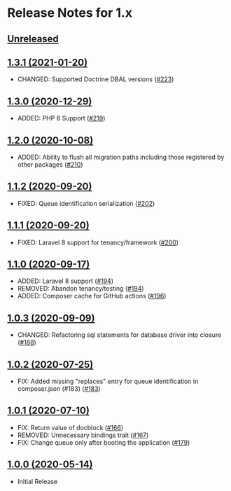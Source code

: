 # Release Notes for 1.x

## [Unreleased](https://github.com/tenancy/tenancy/compare/v1.3.1...1.x)

## [1.3.1 (2021-01-20)](https://github.com/tenancy/tenancy/compare/v1.3.0...v1.3.1)
- CHANGED: Supported Doctrine DBAL versions ([#223](https://github.com/tenancy/tenancy/pull/223))

## [1.3.0 (2020-12-29)](https://github.com/tenancy/tenancy/compare/v1.2.0...v1.3.0)
- ADDED: PHP 8 Support ([#219](https://github.com/tenancy/tenancy/pull/219))

## [1.2.0 (2020-10-08)](https://github.com/tenancy/tenancy/compare/v1.1.2...v1.2.0)
- ADDED: Ability to flush all migration paths including those registered by other packages ([#210](https://github.com/tenancy/tenancy/pull/210))

## [1.1.2 (2020-09-20)](https://github.com/tenancy/tenancy/compare/v1.1.1...v1.1.2)
- FIXED: Queue identification serialization ([#202](https://github.com/tenancy/tenancy/pull/202))

## [1.1.1 (2020-09-20)](https://github.com/tenancy/tenancy/compare/v1.1.0...v1.1.1)
- FIXED: Laravel 8 support for tenancy/framework ([#200](https://github.com/tenancy/tenancy/pull/200))

## [1.1.0 (2020-09-17)](https://github.com/tenancy/tenancy/compare/v1.0.3...v1.1.0)

- ADDED: Laravel 8 support ([#194](https://github.com/tenancy/tenancy/pull/194))
- REMOVED: Abandon tenancy/testing ([#194](https://github.com/tenancy/tenancy/pull/194))
- ADDED: Composer cache for GitHub actions ([#196](https://github.com/tenancy/tenancy/pull/196))

## [1.0.3 (2020-09-09)](https://github.com/tenancy/tenancy/compare/v1.0.2...v1.0.3)

- CHANGED: Refactoring sql statements for database driver into closure ([#188](https://github.com/tenancy/tenancy/pull/188))

## [1.0.2 (2020-07-25)](https://github.com/tenancy/tenancy/compare/v1.0.1...v1.0.2)

- FIX: Added missing "replaces" entry for queue identification in composer.json (#183) ([#183](https://github.com/tenancy/tenancy/pull/183))

## [1.0.1 (2020-07-10)](https://github.com/tenancy/tenancy/compare/v1.0.0...v1.0.1)

- FIX: Return value of docblock ([#166](https://github.com/tenancy/tenancy/pull/166))
- REMOVED: Unnecessary bindings trait ([#167](https://github.com/tenancy/tenancy/pull/167))
- FIX: Change queue only after booting the application ([#179](https://github.com/tenancy/tenancy/pull/179))

## [1.0.0 (2020-05-14)](https://github.com/tenancy/tenancy/)
- Initial Release
